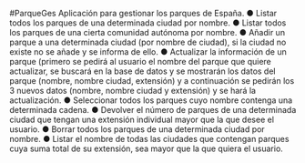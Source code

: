 #ParqueGes
Aplicación para gestionar los parques de
España.
● Listar todos los parques de una determinada ciudad por nombre.
● Listar todos los parques de una cierta comunidad autónoma por nombre.
● Añadir un parque a una determinada ciudad (por nombre de ciudad), si la
ciudad no existe no se añade y se informa de ello.
● Actualizar la información de un parque (primero se pedirá al usuario el nombre
del parque que quiere actualizar, se buscará en la base de datos y se
mostrarán los datos del parque (nombre, nombre ciudad, extensión) y a
continuación se pedirán los 3 nuevos datos (nombre, nombre ciudad y
extensión) y se hará la actualización.
● Seleccionar todos los parques cuyo nombre contenga una determinada
cadena.
● Devolver el número de parques de una determinada ciudad que tengan una
extensión individual mayor que la que desee el usuario.
● Borrar todos los parques de una determinada ciudad por nombre.
● Listar el nombre de todas las ciudades que contengan parques cuya suma
total de su extensión, sea mayor que la que quiera el usuario.